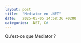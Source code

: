 ```yaml
---
layout: post
title:  "Mediator en .NET"
date:   2025-05-05 14:58:36 +0200
categories: .NET, C#
---
```

Qu'est-ce que Mediator ?